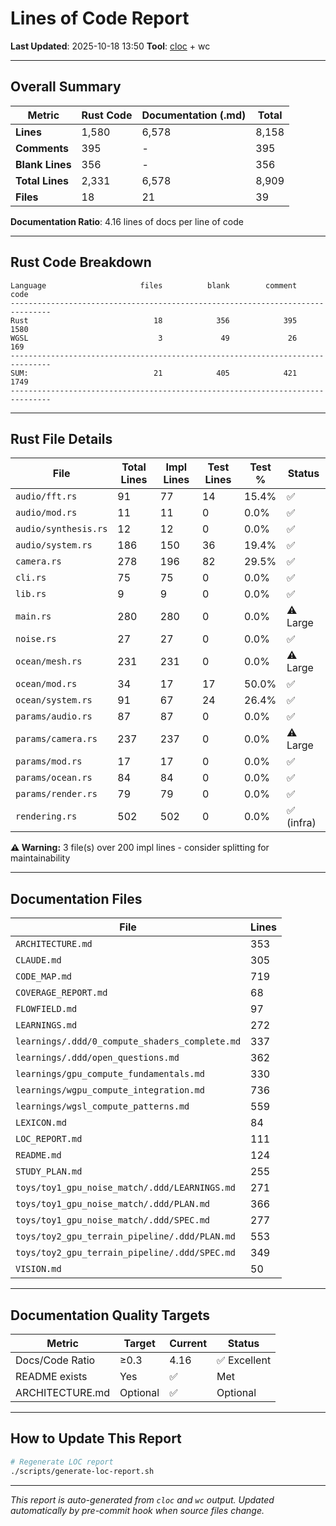 # Lines of Code Report

**Last Updated**: 2025-10-18 13:50
**Tool**: [cloc](https://github.com/AlDanial/cloc) + wc

---

## Overall Summary

| Metric | Rust Code | Documentation (.md) | Total |
|--------|-----------|---------------------|-------|
| **Lines** | 1,580 | 6,578 | 8,158 |
| **Comments** | 395 | - | 395 |
| **Blank Lines** | 356 | - | 356 |
| **Total Lines** | 2,331 | 6,578 | 8,909 |
| **Files** | 18 | 21 | 39 |

**Documentation Ratio**: 4.16 lines of docs per line of code

---

## Rust Code Breakdown

```
Language                     files          blank        comment           code
-------------------------------------------------------------------------------
Rust                            18            356            395           1580
WGSL                             3             49             26            169
-------------------------------------------------------------------------------
SUM:                            21            405            421           1749
-------------------------------------------------------------------------------
```

---

## Rust File Details

| File | Total Lines | Impl Lines | Test Lines | Test % | Status |
|------|-------------|------------|------------|--------|--------|
| `audio/fft.rs` | 91 | 77 | 14 | 15.4% | ✅ |
| `audio/mod.rs` | 11 | 11 | 0 | 0.0% | ✅ |
| `audio/synthesis.rs` | 12 | 12 | 0 | 0.0% | ✅ |
| `audio/system.rs` | 186 | 150 | 36 | 19.4% | ✅ |
| `camera.rs` | 278 | 196 | 82 | 29.5% | ✅ |
| `cli.rs` | 75 | 75 | 0 | 0.0% | ✅ |
| `lib.rs` | 9 | 9 | 0 | 0.0% | ✅ |
| `main.rs` | 280 | 280 | 0 | 0.0% | ⚠️ Large |
| `noise.rs` | 27 | 27 | 0 | 0.0% | ✅ |
| `ocean/mesh.rs` | 231 | 231 | 0 | 0.0% | ⚠️ Large |
| `ocean/mod.rs` | 34 | 17 | 17 | 50.0% | ✅ |
| `ocean/system.rs` | 91 | 67 | 24 | 26.4% | ✅ |
| `params/audio.rs` | 87 | 87 | 0 | 0.0% | ✅ |
| `params/camera.rs` | 237 | 237 | 0 | 0.0% | ⚠️ Large |
| `params/mod.rs` | 17 | 17 | 0 | 0.0% | ✅ |
| `params/ocean.rs` | 84 | 84 | 0 | 0.0% | ✅ |
| `params/render.rs` | 79 | 79 | 0 | 0.0% | ✅ |
| `rendering.rs` | 502 | 502 | 0 | 0.0% | ✅ (infra) |

**⚠️ Warning:** 3 file(s) over 200 impl lines - consider splitting for maintainability

---

## Documentation Files

| File | Lines |
|------|-------|
| `ARCHITECTURE.md` | 353 |
| `CLAUDE.md` | 305 |
| `CODE_MAP.md` | 719 |
| `COVERAGE_REPORT.md` | 68 |
| `FLOWFIELD.md` | 97 |
| `LEARNINGS.md` | 272 |
| `learnings/.ddd/0_compute_shaders_complete.md` | 337 |
| `learnings/.ddd/open_questions.md` | 362 |
| `learnings/gpu_compute_fundamentals.md` | 330 |
| `learnings/wgpu_compute_integration.md` | 736 |
| `learnings/wgsl_compute_patterns.md` | 559 |
| `LEXICON.md` | 84 |
| `LOC_REPORT.md` | 111 |
| `README.md` | 124 |
| `STUDY_PLAN.md` | 255 |
| `toys/toy1_gpu_noise_match/.ddd/LEARNINGS.md` | 271 |
| `toys/toy1_gpu_noise_match/.ddd/PLAN.md` | 366 |
| `toys/toy1_gpu_noise_match/.ddd/SPEC.md` | 277 |
| `toys/toy2_gpu_terrain_pipeline/.ddd/PLAN.md` | 553 |
| `toys/toy2_gpu_terrain_pipeline/.ddd/SPEC.md` | 349 |
| `VISION.md` | 50 |

---

## Documentation Quality Targets

| Metric | Target | Current | Status |
|--------|--------|---------|--------|
| Docs/Code Ratio | ≥0.3 | 4.16 | ✅ Excellent |
| README exists | Yes | ✅ | Met |
| ARCHITECTURE.md | Optional | ✅ | Optional |

---

## How to Update This Report

```bash
# Regenerate LOC report
./scripts/generate-loc-report.sh
```

---

*This report is auto-generated from `cloc` and `wc` output.*
*Updated automatically by pre-commit hook when source files change.*
